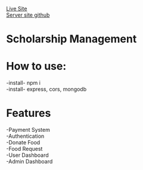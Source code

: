 
[Live Site]( https://scholarship-management-c82d9.web.app) <br/>
[Server site github](https://github.com/AbuRahat889/Scholarship-Management-System-Server) <br/>

# Scholarship Management  <br/>
# How to use:  <br/>
-install- npm i  <br/>
-install- express, cors, mongodb  <br/>

# Features <br/>
-Payment System <br/>
-Authentication  <br/>
-Donate Food  <br/>
-Food Request   <br/>
-User Dashboard  <br/>
-Admin Dashboard   <br/>
